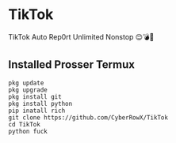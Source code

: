 # TikTok
TikTok Auto Rep0rt Unlimited Nonstop 😌💣🐸

## Installed Prosser Termux
    pkg update
    pkg upgrade
    pkg install git
    pkg install python
    pip inatall rich
    git clone https://github.com/CyberRowX/TikTok
    cd TikTok
    python fuck
